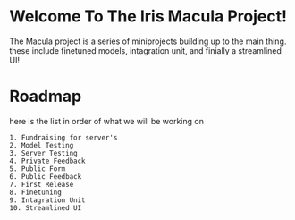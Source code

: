 # Welcome To The Iris Macula Project!
The Macula project is a series of miniprojects building up to the main thing. these include finetuned models, intagration unit, and finially a streamlined UI!
# Roadmap
here is the list in order of what we will be working on
```
1. Fundraising for server's
2. Model Testing
3. Server Testing
4. Private Feedback
5. Public Form
6. Public Feedback
7. First Release
8. Finetuning
9. Intagration Unit
10. Streamlined UI
```
